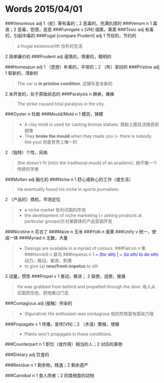 # Words 2015/04/01

###Venomous
adj 1（蛇）等有毒的；2 恶毒的，充满仇恨的
###Venom
n 1 毒液；2 恶毒，怨恨，恶意
###Fumigate
v [VN] 烟熏，熏蒸
###Toxic
adj 有毒的，引起中毒的
###Fugal [compare Prudent]
adj 1 节俭的，节约的
> a frugal existence/lift 俭朴的生活

2 简单廉价的
###Prudent
adj 谨慎的，慎重的，精明的

###Homespun
adj 1 （思想）朴素的，平常的；2 （布）家纺的
###Pristine
adj 1 崭新的，清新的
> The car is **in pristine condition**. 这辆车是全新的

2 未开发的，处于原始状态的
###Paralysis
n 麻痹，瘫痪
> The strike caused total paralysis in the city.

###Oyster
n 牡蛎
###Mould/Mold
n 1 模具，铸模
> * A clay mold is used for casting bronze statues. 用黏土模具浇铸青铜塑像
> * They **broke the mould** when they made you (= there is nobody like you) 你是世界上唯一的

2 （独特）个性，风格
> She doesn't fit (into) the traditional mould of an academic. 她不像一个传统的学者

###Molten
adj 融化的
###Niche
n 1 舒心或称心的工作（或生活）
> He eventually found his niche in sports journalism.

2 （产品的）商机，市场定位
> * a niche market 有利可图的市场
> * the development of niche marketing (= aiming products at particular groups)针对某群体的产品营销开发

###Nicotine
n 尼古丁
###Maize
n 玉米
###Yolk
n 蛋黄
###Unify
v 统一，使成一体
###Myriad
n 无数，大量
> * Desings are available in a myriad of colours.
###Falcon
n 隼
###Hornbill
n 犀鸟
###Impetus
n 1 <span style="color:blue">~ (for sth) | ~ (to sth/ to do sth)</span>动力，推动，崔进，刺激
> * to give (a) **new/fresh impetus** to sth 

2 动量，惯性
###Propel
v 1 推动，推进； 2 驱使，迫使，推搡
> He was grabbed from behind and propelled through the door. 有人从后面抓住他，把他推过门去

###Contagious
adj (接触）传染的
> * (figurative) His enthusiam was contagious 他的热情富有感染力哦

###Propagate
v 1 传播，宣传[VN]；2 （术语）繁殖，增殖
> * Plants won't propagate in these conditions.

###Counterpart
n 1 职位（或作用）相当的人；2 对应的事物

###Dietary
adj 饮食的

###Residue
n 1 剩余物，残渣；2 剩余遗产

###Cannibal
n 1 食人肉者；2 同类相食的动物
